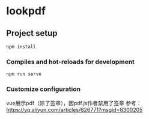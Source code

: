 # lookpdf

## Project setup
```
npm install
```

### Compiles and hot-reloads for development
```
npm run serve
```
### Customize configuration
vue展示pdf（除了签章），因pdf.js作者禁用了签章
参考：https://yq.aliyun.com/articles/626771?msgid=8300205